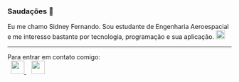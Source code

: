 ### Saudações 👋

<!--
**nando3d3/nando3d3** is a ✨ _special_ ✨ repository because its `README.md` (this file) appears on your GitHub profile.

Here are some ideas to get you started:-->
<!--<div>-->

<p>
            Eu me chamo Sidney Fernando. Sou estudante de Engenharia Aeroespacial e me interesso bastante por tecnologia, programação e sua aplicação. 
            <img src="https://cdn-icons-png.flaticon.com/512/3902/3902021.png" width="20px">
</p>
<hr>
<p>
  
  Para entrar em contato comigo: <br> &nbsp;
    <a href="mailto:sidney092k@gmail.com" target="_blank" >
      <img src="https://cdn-icons-png.flaticon.com/512/2250/2250130.png" width="30px">
     </a> &nbsp;&nbsp;
    <a href="https://www.linkedin.com/in/sidneyFernando" target="_blank"><img src="https://cdn-icons-png.flaticon.com/512/143/143627.png" width="30px">
      </a>
            
            
</p>

